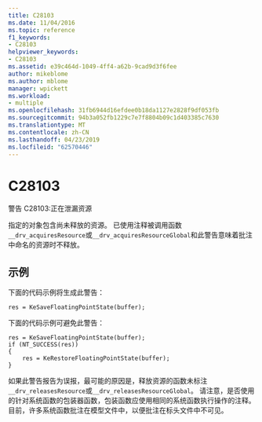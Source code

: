 ```yaml
---
title: C28103
ms.date: 11/04/2016
ms.topic: reference
f1_keywords:
- C28103
helpviewer_keywords:
- C28103
ms.assetid: e39c464d-1049-4ff4-a62b-9cad9d3f6fee
author: mikeblome
ms.author: mblome
manager: wpickett
ms.workload:
- multiple
ms.openlocfilehash: 31fb6944d16efdee0b18da1127e2828f9df053fb
ms.sourcegitcommit: 94b3a052fb1229c7e7f8804b09c1d403385c7630
ms.translationtype: MT
ms.contentlocale: zh-CN
ms.lasthandoff: 04/23/2019
ms.locfileid: "62570446"
---
```

# <a name="c28103"></a>C28103
警告 C28103:正在泄漏资源

 指定的对象包含尚未释放的资源。 已使用注释被调用函数`__drv_acquiresResource`或`__drv_acquiresResourceGlobal`和此警告意味着批注中命名的资源时不释放。

## <a name="example"></a>示例
 下面的代码示例将生成此警告：

```
res = KeSaveFloatingPointState(buffer);
```

 下面的代码示例可避免此警告：

```
res = KeSaveFloatingPointState(buffer);
if (NT_SUCCESS(res))
{
    res = KeRestoreFloatingPointState(buffer);
}
```

 如果此警告报告为误报，最可能的原因是，释放资源的函数未标注`__drv_releasesResource`或`__drv_releasesResourceGlobal`。 请注意，是否使用的针对系统函数的包装器函数，包装函数应使用相同的系统函数执行操作的注释。 目前，许多系统函数批注在模型文件中，以便批注在标头文件中不可见。